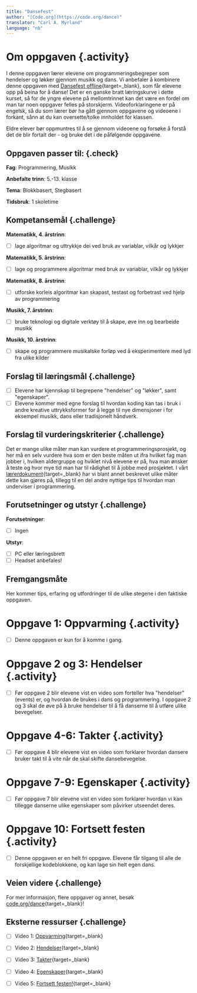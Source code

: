 ```yaml
---
title: "Dansefest"
author: "[Code.org](https://code.org/dance)"
translator: "Carl A. Myrland"
language: "nb"
---
```



# Om oppgaven {.activity}

I denne oppgaven lærer elevene om programmeringsbegreper som hendelser og løkker gjennom musikk og dans. Vi anbefaler å kombinere denne oppgaven med [Dansefest offline](https://oppgaver.kidsakoder.no/uten_datamaskin/Dansefest/Dansefest){target=_blank}, som får elevene opp på beina for å danse! Det er en ganske bratt læringskurve i dette kurset, så for de yngre elevene på mellomtrinnet kan det være en fordel om man tar noen oppgaver felles på storskjerm. Videoforklaringene er på engelsk, så du som lærer bør ha gått gjennom oppgavene og videoene i forkant, sånn at du kan oversette/tolke innholdet for klassen.

Eldre elever bør oppmuntres til å se gjennom videoene og forsøke å forstå det de blir fortalt der - og bruke det i de påfølgende oppgavene.

## Oppgaven passer til: {.check}

 **Fag**: Programmering, Musikk

**Anbefalte trinn**: 5.-13. klasse

**Tema**: Blokkbasert, Stegbasert

**Tidsbruk**: 1 skoletime

## Kompetansemål {.challenge}

**Matematikk, 4. årstrinn**:

- [ ] lage algoritmar og uttrykkje dei ved bruk av variablar, vilkår og lykkjer

**Matematikk, 5. årstrinn**:

- [ ] lage og programmere algoritmar med bruk av variablar, vilkår og lykkjer

**Matematikk, 8. årstrinn**:

- [ ] utforske korleis algoritmar kan skapast, testast og forbetrast ved hjelp av programmering

**Musikk, 7. årstrinn**:

- [ ] bruke teknologi og digitale verktøy til å skape, øve inn og bearbeide musikk

**Musikk, 10. årstrinn**:

- [ ] skape og programmere musikalske forløp ved å eksperimentere med lyd fra ulike kilder

## Forslag til læringsmål {.challenge}

- [ ] Elevene har kjennskap til begrepene "hendelser" og "løkker", samt "egenskaper".
- [ ] Elevene kommer med egne forslag til hvordan koding kan tas i bruk i andre kreative uttrykksformer for å legge til nye dimensjoner i for eksempel musikk, dans eller tradisjonelt håndverk.

## Forslag til vurderingskriterier {.challenge}

Det er mange ulike måter man kan vurdere et programmeringsprosjekt, og her må en
selv vurdere hva som er den beste måten ut ifra hvilket fag man jobber i,
hvilken aldergruppe og hviklet nivå elevene er på, hva man ønsker å teste og
hvor mye tid man har til rådighet til å jobbe med prosjektet. I vårt
[lærerdokument](https://github.com/kodeklubben/oppgaver/wiki/Hvordan-undervise-i-og-vurdere-programmering){target=_blank} har vi blant
annet beskrevet ulike måter dette kan gjøres på, tillegg til en del andre
nyttige tips til hvordan man underviser i programmering.

## Forutsetninger og utstyr {.challenge}

**Forutsetninger**:
- [ ] Ingen

**Utstyr**:
- [ ] PC eller læringsbrett
- [ ] Headset anbefales!

## Fremgangsmåte

Her kommer tips, erfaring og utfordringer til de ulike stegene i den faktiske
oppgaven.

# Oppgave 1: Oppvarming {.activity}

- [ ] Denne oppgaven er kun for å komme i gang.

# Oppgave 2 og 3: Hendelser {.activity}

- [ ] Før oppgave 2 blir elevene vist en video som forteller hva "hendelser" (events) er, og hvordan de brukes i dans og programmering. I oppgave 2 og 3 skal de øve på å bruke hendelser til å få danserne til å utføre ulike bevegelser.

# Oppgave 4-6: Takter {.activity}

- [ ] Før oppgave 4 blir elevene vist en video som forklarer hvordan dansere bruker takt til å vite når de skal skifte dansebevegelse.

# Oppgave 7-9: Egenskaper {.activity}

- [ ] Før oppgave 7 blir elevene vist en video som forklarer hvordan vi kan tillegge danserne ulike egenskaper som påvirker utseendet deres.

# Oppgave 10: Fortsett festen {.activity}

- [ ] Denne oppgaven er en helt fri oppgave. Elevene får tilgang til alle de forskjellige kodeblokkene, og kan lage sin helt egen dans.
## Veien videre {.challenge}

For mer informasjon, flere oppgaver og annet, besøk [code.org/dance](https://code.org/dance){target=_blank}!

## Eksterne ressurser {.challenge}

- [ ] Video 1: [Oppvarming](https://youtu.be/tY09z2y8-xQ){target=_blank}
- [ ] Video 2: [Hendelser](https://youtu.be/vieZIRAzclI){target=_blank}

- [ ] Video 3: [Takter](https://youtu.be/0kygot_r3gc){target=_blank}

- [ ] Video 4: [Egenskaper](https://youtu.be/VtXSKMtHAA8){target=_blank}

- [ ] Video 5: [Fortsett festen!](https://youtu.be/b-MXzZNhD0w){target=_blank}
